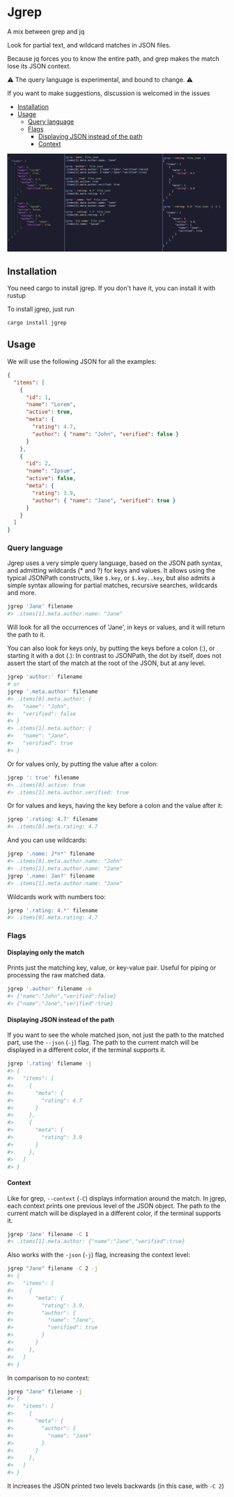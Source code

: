 # Jgrep

A mix between grep and jq

Look for partial text, and wildcard matches in JSON files.

Because jq forces you to know the entire path, and grep makes the match lose its JSON context.

⚠️ The query language is experimental, and bound to change. ⚠️

If you want to make suggestions, discussion is welcomed in the issues


- [Installation](#Installation)
- [Usage](#Usage)
  - [Query language](#Query-language)
  - [Flags](#Flags)
    - [Displaying JSON instead of the path](#Displaying-JSON-instead-of-the-path)
    - [Context](#Context)

![Image](image.png)

## Installation
You need cargo to install jgrep. If you don't have it, you can install it with rustup

To install jgrep, just run
```bash
cargo install jgrep
```


## Usage
We will use the following JSON for all the examples:
```json
{
  "items": [
    {
      "id": 1,
      "name": "Lorem",
      "active": true,
      "meta": {
        "rating": 4.7,
        "author": { "name": "John", "verified": false }
      }
    },
    {
      "id": 2,
      "name": "Ipsum",
      "active": false,
      "meta": {
        "rating": 3.9,
        "author": { "name": "Jane", "verified": true }
      }
    }
  ]
}
```

### Query language
Jgrep uses a very simple query language, based on the JSON path syntax, and admitting wildcards (* and ?) for keys and values.
It allows using the typical JSONPath constructs, like `$.key`, or `$.key..key`, but also admits a simple syntax allowing for partial matches, recursive searches, wildcards and more.
<!-- Test: query_lang_simple -->
```bash
jgrep 'Jane' filename
#> .items[1].meta.author.name: "Jane"
```

Will look for all the occurrences of 'Jane', in keys or values, and it will return the path to it.

You can also look for keys only, by putting the keys before a colon (:), or starting it with a dot (.):
In contrast to JSONPath, the dot by itself, does not assert the start of the match at the root of the JSON, but at any level.
<!-- Test: query_lang_keys -->
```bash
jgrep 'author:' filename
# or
jgrep '.meta.author' filename
#> .items[0].meta.author: { 
#>   "name": "John", 
#>   "verified": false 
#> }
#> .items[1].meta.author: {
#>   "name": "Jane",
#>   "verified": true 
#> }
```

Or for values only, by putting the value after a colon:
<!-- Test: query_lang_values -->
```bash
jgrep ': true' filename
#> .items[0].active: true
#> .items[1].meta.author.verified: true
```

Or for values and keys, having the key before a colon and the value after it:
<!-- Test: query_lang_values_and_keys -->
```bash
jgrep '.rating: 4.7' filename
#> .items[0].meta.rating: 4.7
```

And you can use wildcards:
<!-- Test: query_lang_wildcard -->
```bash
jgrep '.name: J*n*' filename
#> .items[0].meta.author.name: "John"
#> .items[1].meta.author.name: "Jane"
jgrep '.name: Jan?' filename
#> .items[1].meta.author.name: "Jane"
```

Wildcards work with numbers too:
<!-- Test: query_lang_wildcard_number -->
```bash
jgrep '.rating: 4.*' filename
#> .items[0].meta.rating: 4.7
```

### Flags
#### Displaying only the match
Prints just the matching key, value, or key-value pair. Useful for piping or processing the raw matched data.
<!-- Test: flags_only -->
```bash
jgrep '.author' filename -o
#> {"name":"John","verified":false}
#> {"name":"Jane","verified":true}
```

#### Displaying JSON instead of the path
If you want to see the whole matched json, not just the path to the matched part, use the ``--json`` (``-j``) flag.
The path to the current match will be displayed in a different color, if the terminal supports it.
<!-- Test: flags_json -->
```bash
jgrep '.rating' filename -j
#> {
#>   "items": [
#>     {
#>       "meta": {
#>         "rating": 4.7
#>       }
#>     },
#>     {
#>       "meta": {
#>         "rating": 3.9
#>       }
#>     },
#>   ]
#> }
```

#### Context
Like for grep, ``--context`` (``-C``) displays information around the match. In jgrep, each context prints one previous level of the JSON object.
The path to the current match will be displayed in a different color, if the terminal supports it.
<!-- Test: context -->
```bash
jgrep 'Jane' filename -C 1
#> .items[1].meta.author: {"name":"Jane","verified":true}
```

Also works with the ``-json`` (``-j``) flag, increasing the context level:
<!-- Test: context_json -->
```bash
jgrep "Jane" filename -C 2 -j
#> {
#>   "items": [
#>     {
#>       "meta": {
#>         "rating": 3.9,
#>         "author": {
#>           "name": "Jane",
#>           "verified": true
#>         }
#>       }
#>     },
#>   ]
#> }
```

In comparison to no context:
<!-- Test: no_context_json -->
```bash
jgrep "Jane" filename -j
#> {
#>   "items": [
#>     {
#>       "meta": {
#>         "author": {
#>           "name": "Jane"
#>         }
#>       }
#>     },
#>   ]
#> }
```
It increases the JSON printed two levels backwards (in this case, with ``-C 2``)

<!-- #### Ignore case -->
<!-- You can use the ``--ignore-case`` (``-i``) flag to ignore the case of the query. -->
<!-- ```bash -->
<!-- jgrep 'jane' filename -i -->
<!-- #> .items[1].meta.author.name: "Jane" -->
<!-- ``` -->
